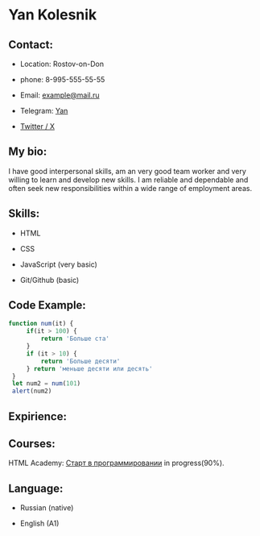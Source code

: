 # Yan Kolesnik

## Contact:

* Location: Rostov-on-Don

* phone: 8-995-555-55-55

* Email: example@mail.ru

* Telegram: [Yan](t.me/BlackHawkRU)

* [Twitter / X](https://x.com/PlusUltraBoy?t=Q4tbNEwv5tjICmxRBjiIqw&s=09)

## My bio:

I have good interpersonal skills, am an very good team worker and very willing to learn and develop new skills.
I am reliable and dependable and often seek new responsibilities within a wide range of employment areas.

## Skills:

* HTML

* CSS

* JavaScript (very basic)

* Git/Github (basic)

## Code Example:

```javascript
function num(it) {
     if(it > 100) {
         return 'Больше ста'
     } 
     if (it > 10) {
         return 'Больше десяти'
     } return 'меньше десяти или десять'
 }
 let num2 = num(101)
 alert(num2)
```

## Expirience: 
## Courses:

HTML Academy: [Старт в программировании](https://up.htmlacademy.ru/fe-start/1) in progress(90%).

## Language: 

* Russian (native)

* English (A1)
